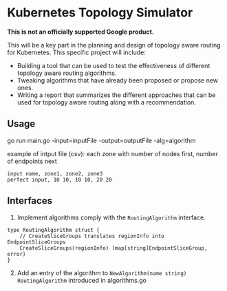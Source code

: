# Kubernetes Topology Simulator

**This is not an officially supported Google product.**

This will be a key part in the planning and design of topology aware routing for
Kubernetes. This specific project will include:

* Building a tool that can be used to test the effectiveness of different
  topology aware routing algorithms.
* Tweaking algorithms that have already been proposed or propose new ones.
* Writing a report that summarizes the different approaches that can be used for
  topology aware routing along with a recommendation.

## Usage
go run main.go -input=inputFile -output=outputFile -alg=algorithm

example of intput file (csv): each zone with number of nodes first, number of endpoints next
```
input name, zone1, zone2, zone3  
perfect input, 10 10, 10 10, 20 20
```

## Interfaces
1. Implement algorithms comply with the `RoutingAlgorithm` interface.
```
type RoutingAlgorithm struct {
    // CreateSliceGroups translates regionInfo into EndpointSliceGroups
    CreateSliceGroups(regionInfo) (map[string]EndpointSliceGroup, error)
}
```

2. Add an entry of the algorithm to `NewAlgorithm(name string) RoutingAlgorithm` introduced in algorithms.go
